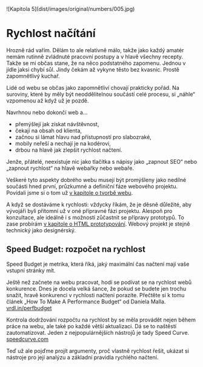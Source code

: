 <div class="new-page" markdown="1">
![Kapitola 5](dist/images/original/numbers/005.jpg)
</div>

# Rychlost načítání

Hrozně rád vařím. Dělám to ale relativně málo, takže jako každý amatér nemám rutinně zvládnuté pracovní postupy a v hlavě všechny recepty. Takže se mi občas stane, že na něco podstatného zapomenu. Jednou v jídle jaksi chybí sůl. Jindy čekám až vykyne těsto bez kvasnic. Prostě zapomnětlivý kuchař.

Lidé od webu se občas jako zapomnětliví chovají prakticky pořád. Na suroviny, které by měly být neoddělitelnou součástí celé procesu, si „náhle“ vzpomenou až když už je pozdě.

Navrhnou nebo dokončí web a…

- přemýšlejí jak získat návštěvnost,
- čekají na obsah od klienta,
- začnou si lámat hlavu nad přístupností pro slabozraké,
- mobily neřeší a nechají je na kodérovi,
- drbou na hlavě jak zlepšit rychlost načtení.

Jenže, přátelé, neexistuje nic jako tlačítka s nápisy jako „zapnout SEO“ nebo „zapnout rychlost“ na hlavě webařky nebo webaře.

Veškeré tyto aspekty dobrého webu musejí být promýšleny jako nedílné součásti hned první, průzkumné a definiční fáze webového projektu. Povídali jsme si o tom už [v kapitole o tvorbě webu](zaklady-procesu.md).

A když se dostáváme k rychlosti: vždycky říkám, že je děsně důležité, aby vývojáři byli přítomní už v oné přípravné fázi projektu. Alespoň pro konzultace, ale ideálně i s možností zůčastnit se přípravy prototypů. To zase probírám [v kapitole o HTML prototypování](html-prototypovani.md).  Webový projekt je stejně technický jako designérský.


## Speed Budget: rozpočet na rychlost 

Speed Budget je metrika, která říká, jaký maximální čas načtení mají vaše vstupní stránky mít. 

Ještě než začnete na webu pracovat, hodí se podívat se na rychlost webů konkurence. Dnes je docela velká šance, že pokud se budete jen trochu snažit, hravě konkurenci v rychlosti načtení porazíte. Přečtěte si k tomu článek
„How To Make A Performance Budget“ od Daniela Malla. [vrdl.in/perfbudget](http://danielmall.com/articles/how-to-make-a-performance-budget/)

Kontrola dodržování rozpočtu na rychlost by se měla provádět nejen během práce na webu, ale také po každé větší aktualizaci. Dá se to naštěstí zautomatizovat. Jeden z nejpopulárnějších nástrojů je tady Speed Curve. [speedcurve.com](https://speedcurve.com/)

Teď už ale pojďme projít argumenty, proč vlastně rychlost řešit, ukázat si nástroje pro její analýzu a základní pravidla rychlého načtení. 





